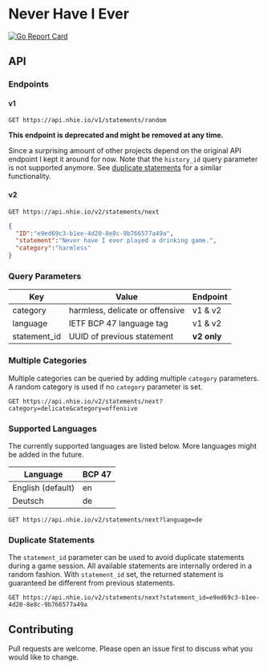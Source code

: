# Never Have I Ever

[![Go Report Card](https://goreportcard.com/badge/github.com/nhie-io/api)](https://goreportcard.com/report/github.com/nhie-io/api)

## API

### Endpoints

#### v1

```http request
GET https://api.nhie.io/v1/statements/random
```

**This endpoint is deprecated and might be removed at any time.**

Since a surprising amount of other projects depend on the original API endpoint I kept it around for now.
Note that the `history_id` query parameter is not supported anymore. See [duplicate statements](#duplicate-statements)
for a similar functionality.

#### v2

```http request
GET https://api.nhie.io/v2/statements/next
```

```json
{
  "ID":"e9ed69c3-b1ee-4d20-8e8c-9b766577a49a",
  "statement":"Never have I ever played a drinking game.",
  "category":"harmless"
}
```

### Query Parameters

| Key          | Value                           | Endpoint    |
|--------------|---------------------------------|-------------|
| category     | harmless, delicate or offensive | v1 & v2     |
| language     | IETF BCP 47 language tag        | v1 & v2     |
| statement_id | UUID of previous statement      | **v2 only** |

### Multiple Categories

Multiple categories can be queried by adding multiple `category` parameters.
A random category is used if no `category` parameter is set.

```http request
GET https://api.nhie.io/v2/statements/next?category=delicate&category=offensive
```

### Supported Languages

The currently supported languages are listed below. More languages might be added in the future.

| Language          | BCP 47 |
|-------------------|--------|
| English (default) | en     |
| Deutsch           | de     |

```http request
GET https://api.nhie.io/v2/statements/next?language=de
```

### Duplicate Statements

The `statement_id` parameter can be used to avoid duplicate statements during a game session.
All available statements are internally ordered in a random fashion. With `statement_id` set,
the returned statement is guaranteed be different from previous statements.

```http request
GET https://api.nhie.io/v2/statements/next?statement_id=e9ed69c3-b1ee-4d20-8e8c-9b766577a49a
```

## Contributing

Pull requests are welcome. Please open an issue first to discuss what you would like to change.
